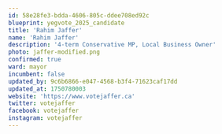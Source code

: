 ```yaml
---
id: 58e28fe3-bdda-4606-805c-ddee708ed92c
blueprint: yegvote_2025_candidate
title: 'Rahim Jaffer'
name: 'Rahim Jaffer'
description: '4-term Conservative MP, Local Business Owner'
photo: jaffer-modified.png
confirmed: true
ward: mayor
incumbent: false
updated_by: 9c6b6866-e047-4568-b3f4-71623caf17dd
updated_at: 1750780003
website: 'https://www.votejaffer.ca'
twitter: votejaffer
facebook: votejaffer
instagram: votejaffer
---
```

